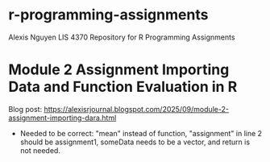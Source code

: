 # r-programming-assignments
Alexis Nguyen
LIS 4370
Repository for R Programming Assignments

# Module 2 Assignment Importing Data and Function Evaluation in R
Blog post: https://alexisrjournal.blogspot.com/2025/09/module-2-assignment-importing-dara.html
  - Needed to be correct: "mean" instead of function, "assignment" in line 2 should be assignment1, someData needs to be a vector, and return is not needed.


